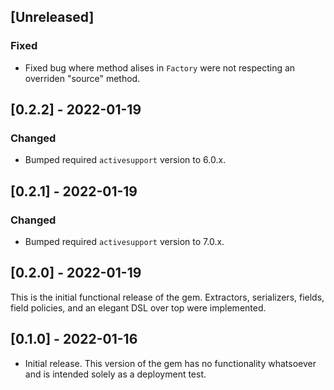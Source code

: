 ## [Unreleased]

### Fixed

- Fixed bug where method alises in `Factory` were not respecting an overriden "source" method.

## [0.2.2] - 2022-01-19

### Changed

- Bumped required `activesupport` version to 6.0.x.

## [0.2.1] - 2022-01-19

### Changed

- Bumped required `activesupport` version to 7.0.x.

## [0.2.0] - 2022-01-19

This is the initial functional release of the gem. Extractors, serializers, fields, field policies, and an elegant DSL over top were implemented.

## [0.1.0] - 2022-01-16

- Initial release. This version of the gem has no functionality whatsoever and is intended solely as a deployment test.
